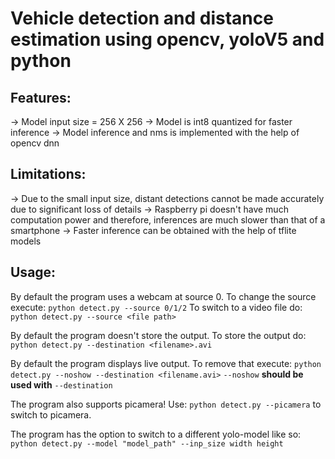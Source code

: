 # Vehicle detection and distance estimation using opencv, yoloV5 and python

## Features:
-> Model input size = 256 X 256
-> Model is int8 quantized for faster inference
-> Model inference and nms is implemented with the help of opencv dnn

## Limitations:
-> Due to the small input size, distant detections cannot be made accurately due to significant loss of details
-> Raspberry pi doesn't have much computation power and therefore, inferences are much slower than that of a smartphone
-> Faster inference can be obtained with the help of tflite models

## Usage:
    
By default the program uses a webcam at source 0. To change the source execute:
    ```python detect.py --source 0/1/2```
    To switch to a video file do:
    ```python detect.py --source <file path>```

By default the program doesn't store the output. To store the output do:
        ```python detect.py --destination <filename>.avi```

By default the program displays live output. To remove that execute:
    ```python detect.py --noshow --destination <filename.avi>```
    ```--noshow``` **should be used with** ```--destination```

The program also supports picamera! Use:
    ```python detect.py --picamera```
    to switch to picamera.

The program has the option to switch to a different yolo-model like so:
    ```python detect.py --model "model_path" --inp_size width height```
